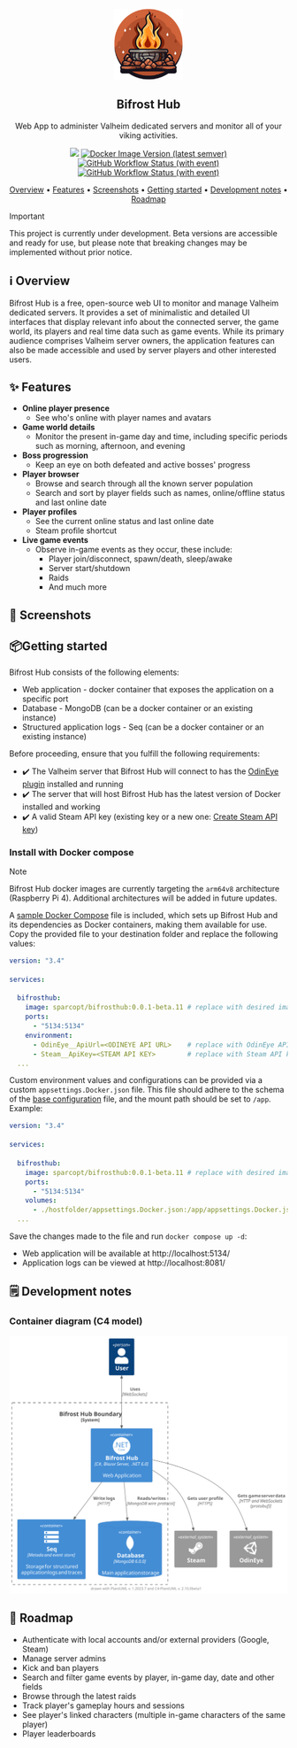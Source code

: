 ﻿<p align="center">
  <img src="docs/bifrosthub.png" height="128">
  <h2 align="center">Bifrost Hub</h2>
  <p align="center">Web App to administer Valheim dedicated servers and monitor all of your viking activities.<p>
  <p align="center">
    <img src="https://img.shields.io/github/last-commit/sparcopt/bifrost-hub">
    <a href="https://hub.docker.com/r/sparcopt/bifrosthub" >
    <img alt="Docker Image Version (latest semver)" src="https://img.shields.io/docker/v/sparcopt/bifrosthub?logo=docker"></a>
    <a href="https://github.com/sparcopt/bifrost-hub/actions/workflows/build-main.yaml" >
      <img alt="GitHub Workflow Status (with event)" src="https://img.shields.io/github/actions/workflow/status/sparcopt/bifrost-hub/build-main.yaml?label=main"></a>
    <a href="https://github.com/sparcopt/bifrost-hub/actions/workflows/build-pr.yaml" >
      <img alt="GitHub Workflow Status (with event)" src="https://img.shields.io/github/actions/workflow/status/sparcopt/bifrost-hub/build-pr.yaml?label=pull%20request"></a>
  </p>
</p>

<p align="center">
    <a href="readme.md#ℹ%EF%B8%8F-overview">Overview</a> • 
    <a href="readme.md#-features">Features</a> • 
    <a href="readme.md#-screenshots">Screenshots</a> •
    <a href="readme.md#getting-started">Getting started</a> •
    <a href="readme.md#%EF%B8%8F-development-notes">Development notes</a> •
    <a href="readme.md#-roadmap">Roadmap</a>
</p>

> [!IMPORTANT]
> This project is currently under development. Beta versions are accessible and ready for use, but please note that breaking changes may be implemented without prior notice.

## ℹ️ Overview

Bifrost Hub is a free, open-source web UI to monitor and manage Valheim dedicated servers. It provides a set of minimalistic and detailed UI interfaces that display relevant info about the connected server, the game world, its players and real time data such as game events.
While its primary audience comprises Valheim server owners, the application features can also be made accessible and used by server players and other interested users.

## ✨ Features

- **Online player presence**
  - See who's online with player names and avatars
- **Game world details**
  - Monitor the present in-game day and time, including specific periods such as morning, afternoon, and evening
- **Boss progression**
  - Keep an eye on both defeated and active bosses' progress
- **Player browser**
  - Browse and search through all the known server population
  - Search and sort by player fields such as names, online/offline status and last online date
- **Player profiles**
  - See the current online status and last online date
  - Steam profile shortcut
- **Live game events**
  - Observe in-game events as they occur, these include:
    - Player join/disconnect, spawn/death, sleep/awake
    - Server start/shutdown
    - Raids
    - And much more

## 📸 Screenshots

## 📦Getting started

Bifrost Hub consists of the following elements:
- Web application - docker container that exposes the application on a specific port
- Database - MongoDB (can be a docker container or an existing instance)
- Structured application logs - Seq (can be a docker container or an existing instance)    

Before proceeding, ensure that you fulfill the following requirements:
- ✔️ The Valheim server that Bifrost Hub will connect to has the [OdinEye plugin](https://github.com/sparcopt/odin-eye) installed and running
- ✔️ The server that will host Bifrost Hub has the latest version of Docker installed and working
- ✔️ A valid Steam API key (existing key or a new one: [Create Steam API key](https://steamcommunity.com/dev/apikey))

### Install with Docker compose

> [!NOTE]
> Bifrost Hub docker images are currently targeting the `arm64v8` architecture (Raspberry Pi 4). Additional architectures will be added in future updates.

A [sample Docker Compose](https://github.com/sparcopt/bifrost-hub/blob/main/samples/docker-compose.yaml) file is included, which sets up Bifrost Hub and its dependencies as Docker containers, making them available for use.  
Copy the provided file to your destination folder and replace the following values:

```yaml
version: "3.4"

services:

  bifrosthub:
    image: sparcopt/bifrosthub:0.0.1-beta.11 # replace with desired image version
    ports:
      - "5134:5134"
    environment:
      - OdinEye__ApiUrl=<ODINEYE API URL>    # replace with OdinEye API Url
      - Steam__ApiKey=<STEAM API KEY>        # replace with Steam API key
  ...
```


Custom environment values and configurations can be provided via a custom `appsettings.Docker.json` file. This file should adhere to the schema of the [base configuration](https://github.com/sparcopt/bifrost-hub/blob/main/src/Web.UI/appsettings.json) file, and the mount path should be set to `/app`. Example:

```yaml
version: "3.4"

services:

  bifrosthub:
    image: sparcopt/bifrosthub:0.0.1-beta.11 # replace with desired image version
    ports:
      - "5134:5134"
    volumes:
      - ./hostfolder/appsettings.Docker.json:/app/appsettings.Docker.json
  ...
```

Save the changes made to the file and run `docker compose up -d`:
- Web application will be available at http://localhost:5134/
- Application logs can be viewed at http://localhost:8081/

## 🗒️ Development notes

### Container diagram (C4 model)

![containerDiagram](docs/containerDiagram.svg)

## 📆 Roadmap

- Authenticate with local accounts and/or external providers (Google, Steam)
- Manage server admins
- Kick and ban players
- Search and filter game events by player, in-game day, date and other fields
- Browse through the latest raids
- Track player's gameplay hours and sessions
- See player's linked characters (multiple in-game characters of the same player)
- Player leaderboards
